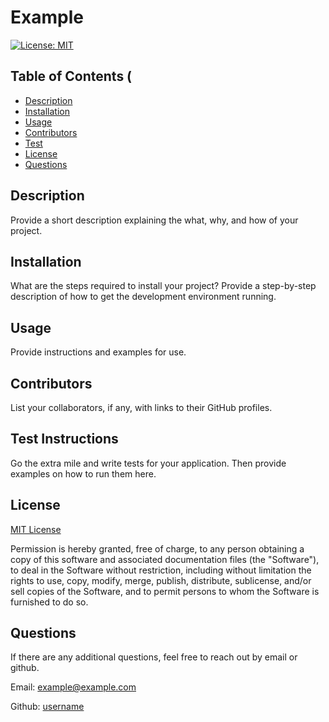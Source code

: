 
# Example

[![License: MIT](https://img.shields.io/badge/License-MIT-yellow.svg)](https://opensource.org/licenses/MIT)

## Table of Contents (

- [Description](#decription)
- [Installation](#installation)
- [Usage](#usage)
- [Contributors](#contributors)
- [Test](#test-instructions)
- [License](#License)
- [Questions](#questions)


## Description
Provide a short description explaining the what, why, and how of your project.

## Installation
What are the steps required to install your project? Provide a step-by-step description of how to get the development environment running.

## Usage
Provide instructions and examples for use.

## Contributors
List your collaborators, if any, with links to their GitHub profiles.

## Test Instructions
Go the extra mile and write tests for your application. Then provide examples on how to run them here.

## License
[MIT License](https://spdx.org/licenses/MIT.html)

Permission is hereby granted, free of charge, to any person obtaining a copy
of this software and associated documentation files (the "Software"), to deal
in the Software without restriction, including without limitation the rights
to use, copy, modify, merge, publish, distribute, sublicense, and/or sell
copies of the Software, and to permit persons to whom the Software is
furnished to do so.

## Questions 
If there are any additional questions, feel free to reach out by email or github.

Email: [example@example.com](mailto:example@example.com)

Github: [username](https://github.com/username)

